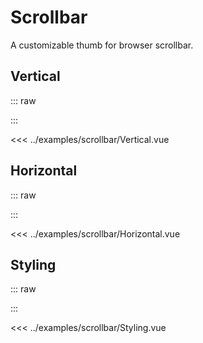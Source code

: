 <script setup lang="ts">
import Vertical from "../examples/scrollbar/Vertical.vue"
import Horizontal from "../examples/scrollbar/Horizontal.vue"
import Styling from "../examples/scrollbar/Styling.vue"
import OnHover from "../examples/scrollbar/OnHover.vue"
</script>

# Scrollbar

A customizable thumb for browser scrollbar.

## Vertical

::: raw
<div class="preview">
  <Vertical />
</div>
:::

<<< ../examples/scrollbar/Vertical.vue

## Horizontal

::: raw
<div class="preview">
  <Horizontal />
</div>
:::

<<< ../examples/scrollbar/Horizontal.vue

## Styling

::: raw
<div class="preview">
  <Styling />
</div>
:::

<<< ../examples/scrollbar/Styling.vue

